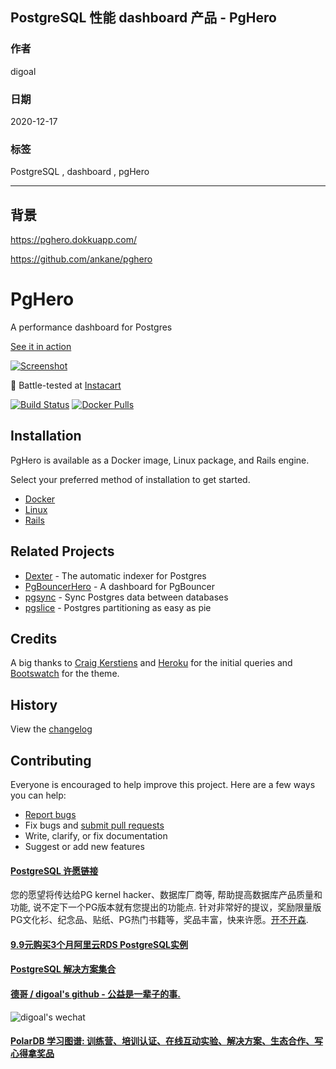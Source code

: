 ## PostgreSQL 性能 dashboard 产品 - PgHero  
  
### 作者  
digoal  
  
### 日期  
2020-12-17  
  
### 标签  
PostgreSQL , dashboard , pgHero   
  
----  
  
## 背景  
https://pghero.dokkuapp.com/  
  
https://github.com/ankane/pghero  
  
# PgHero  
  
A performance dashboard for Postgres  
  
[See it in action](https://pghero.dokkuapp.com/)  
  
[![Screenshot](https://pghero.dokkuapp.com/assets/pghero-a09d6c90d3d5cbf90f437b792a9b0c89751054c5e10be57af4efb79feab2458b.png)](https://pghero.dokkuapp.com/)  
  
:tangerine: Battle-tested at [Instacart](https://www.instacart.com/opensource)  
  
[![Build Status](https://github.com/ankane/pghero/workflows/build/badge.svg?branch=master)](https://github.com/ankane/pghero/actions) [![Docker Pulls](https://img.shields.io/docker/pulls/ankane/pghero)](https://hub.docker.com/repository/docker/ankane/pghero)  
  
## Installation  
  
PgHero is available as a Docker image, Linux package, and Rails engine.  
  
Select your preferred method of installation to get started.  
  
- [Docker](guides/Docker.md)  
- [Linux](guides/Linux.md)  
- [Rails](guides/Rails.md)  
  
## Related Projects  
  
- [Dexter](https://github.com/ankane/dexter) - The automatic indexer for Postgres  
- [PgBouncerHero](https://github.com/kwent/pgbouncerhero) - A dashboard for PgBouncer  
- [pgsync](https://github.com/ankane/pgsync) - Sync Postgres data between databases  
- [pgslice](https://github.com/ankane/pgslice) - Postgres partitioning as easy as pie  
  
## Credits  
  
A big thanks to [Craig Kerstiens](http://www.craigkerstiens.com/2013/01/10/more-on-postgres-performance/) and [Heroku](https://blog.heroku.com/archives/2013/5/10/more_insight_into_your_database_with_pgextras) for the initial queries and [Bootswatch](https://github.com/thomaspark/bootswatch) for the theme.  
  
## History  
  
View the [changelog](https://github.com/ankane/pghero/blob/master/CHANGELOG.md)  
  
## Contributing  
  
Everyone is encouraged to help improve this project. Here are a few ways you can help:  
  
- [Report bugs](https://github.com/ankane/pghero/issues)  
- Fix bugs and [submit pull requests](https://github.com/ankane/pghero/pulls)  
- Write, clarify, or fix documentation  
- Suggest or add new features  
  
  
  
#### [PostgreSQL 许愿链接](https://github.com/digoal/blog/issues/76 "269ac3d1c492e938c0191101c7238216")
您的愿望将传达给PG kernel hacker、数据库厂商等, 帮助提高数据库产品质量和功能, 说不定下一个PG版本就有您提出的功能点. 针对非常好的提议，奖励限量版PG文化衫、纪念品、贴纸、PG热门书籍等，奖品丰富，快来许愿。[开不开森](https://github.com/digoal/blog/issues/76 "269ac3d1c492e938c0191101c7238216").  
  
  
#### [9.9元购买3个月阿里云RDS PostgreSQL实例](https://www.aliyun.com/database/postgresqlactivity "57258f76c37864c6e6d23383d05714ea")
  
  
#### [PostgreSQL 解决方案集合](https://yq.aliyun.com/topic/118 "40cff096e9ed7122c512b35d8561d9c8")
  
  
#### [德哥 / digoal's github - 公益是一辈子的事.](https://github.com/digoal/blog/blob/master/README.md "22709685feb7cab07d30f30387f0a9ae")
  
  
![digoal's wechat](../pic/digoal_weixin.jpg "f7ad92eeba24523fd47a6e1a0e691b59")
  
  
#### [PolarDB 学习图谱: 训练营、培训认证、在线互动实验、解决方案、生态合作、写心得拿奖品](https://www.aliyun.com/database/openpolardb/activity "8642f60e04ed0c814bf9cb9677976bd4")
  
